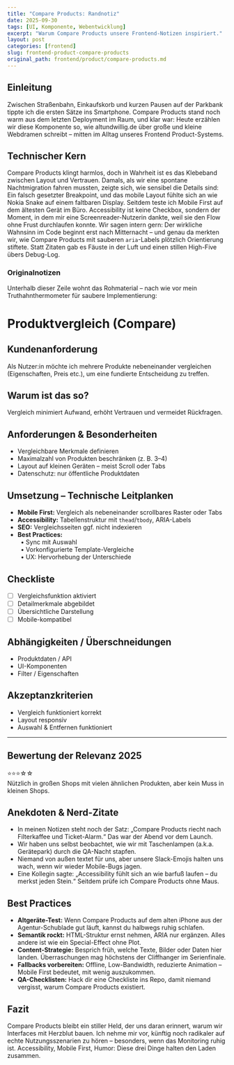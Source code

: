 ```yaml
---
title: "Compare Products: Randnotiz"
date: 2025-09-30
tags: [UI, Komponente, Webentwicklung]
excerpt: "Warum Compare Products unsere Frontend-Notizen inspiriert."
layout: post
categories: [frontend]
slug: frontend-product-compare-products
original_path: frontend/product/compare-products.md
---
```


## Einleitung
Zwischen Straßenbahn, Einkaufskorb und kurzen Pausen auf der Parkbank tippte ich die ersten Sätze ins Smartphone. Compare Products stand noch warm aus dem letzten Deployment im Raum, und klar war: Heute erzählen wir diese Komponente so, wie altundwillig.de über große und kleine Webdramen schreibt – mitten im Alltag unseres Frontend Product-Systems.

## Technischer Kern
Compare Products klingt harmlos, doch in Wahrheit ist es das Klebeband zwischen Layout und Vertrauen. Damals, als wir eine spontane Nachtmigration fahren mussten, zeigte sich, wie sensibel die Details sind: Ein falsch gesetzter Breakpoint, und das mobile Layout fühlte sich an wie Nokia Snake auf einem faltbaren Display. Seitdem teste ich Mobile First auf dem ältesten Gerät im Büro. Accessibility ist keine Checkbox, sondern der Moment, in dem mir eine Screenreader-Nutzerin dankte, weil sie den Flow ohne Frust durchlaufen konnte. Wir sagen intern gern: Der wirkliche Wahnsinn im Code beginnt erst nach Mitternacht – und genau da merkten wir, wie Compare Products mit sauberen `aria`-Labels plötzlich Orientierung stiftete. Statt Zitaten gab es Fäuste in der Luft und einen stillen High-Five übers Debug-Log.

### Originalnotizen
Unterhalb dieser Zeile wohnt das Rohmaterial – nach wie vor mein Truthahnthermometer für saubere Implementierung:
# Produktvergleich (Compare)

## Kundenanforderung  
Als Nutzer:in möchte ich mehrere Produkte nebeneinander vergleichen (Eigenschaften, Preis etc.), um eine fundierte Entscheidung zu treffen.

## Warum ist das so?  
Vergleich minimiert Aufwand, erhöht Vertrauen und vermeidet Rückfragen.

## Anforderungen & Besonderheiten  
- Vergleichbare Merkmale definieren  
- Maximalzahl von Produkten beschränken (z. B. 3–4)  
- Layout auf kleinen Geräten – meist Scroll oder Tabs  
- Datenschutz: nur öffentliche Produktdaten  

## Umsetzung – Technische Leitplanken  
- **Mobile First:** Vergleich als nebeneinander scrollbares Raster oder Tabs  
- **Accessibility:** Tabellenstruktur mit `thead`/`tbody`, ARIA-Labels  
- **SEO:** Vergleichsseiten ggf. nicht indexieren  
- **Best Practices:**  
 • Sync mit Auswahl  
 • Vorkonfigurierte Template-Vergleiche  
 • UX: Hervorhebung der Unterschiede  

## Checkliste  
- [ ] Vergleichsfunktion aktiviert  
- [ ] Detailmerkmale abgebildet  
- [ ] Übersichtliche Darstellung  
- [ ] Mobile-kompatibel  

## Abhängigkeiten / Überschneidungen  
- Produktdaten / API  
- UI-Komponenten  
- Filter / Eigenschaften  

## Akzeptanzkriterien  
- Vergleich funktioniert korrekt  
- Layout responsiv  
- Auswahl & Entfernen funktioniert  

---

## Bewertung der Relevanz 2025  
⭐⭐⭐☆☆  
Nützlich in großen Shops mit vielen ähnlichen Produkten, aber kein Muss in kleinen Shops.

## Anekdoten & Nerd-Zitate
- In meinen Notizen steht noch der Satz: „Compare Products riecht nach Filterkaffee und Ticket-Alarm.“ Das war der Abend vor dem Launch.
- Wir haben uns selbst beobachtet, wie wir mit Taschenlampen (a.k.a. Gerätepark) durch die QA-Nacht stapfen.
- Niemand von außen textet für uns, aber unsere Slack-Emojis halten uns wach, wenn wir wieder Mobile-Bugs jagen.
- Eine Kollegin sagte: „Accessibility fühlt sich an wie barfuß laufen – du merkst jeden Stein.“ Seitdem prüfe ich Compare Products ohne Maus.

## Best Practices
- **Altgeräte-Test:** Wenn Compare Products auf dem alten iPhone aus der Agentur-Schublade gut läuft, kannst du halbwegs ruhig schlafen.
- **Semantik rockt:** HTML-Struktur ernst nehmen, ARIA nur ergänzen. Alles andere ist wie ein Special-Effect ohne Plot.
- **Content-Strategie:** Besprich früh, welche Texte, Bilder oder Daten hier landen. Überraschungen mag höchstens der Cliffhanger im Serienfinale.
- **Fallbacks vorbereiten:** Offline, Low-Bandwidth, reduzierte Animation – Mobile First bedeutet, mit wenig auszukommen.
- **QA-Checklisten:** Hack dir eine Checkliste ins Repo, damit niemand vergisst, warum Compare Products existiert.

## Fazit
Compare Products bleibt ein stiller Held, der uns daran erinnert, warum wir Interfaces mit Herzblut bauen. Ich nehme mir vor, künftig noch radikaler auf echte Nutzungsszenarien zu hören – besonders, wenn das Monitoring ruhig ist. Accessibility, Mobile First, Humor: Diese drei Dinge halten den Laden zusammen.
